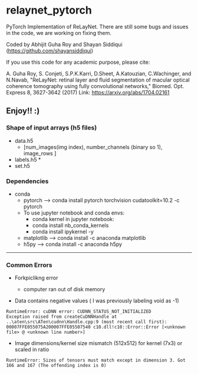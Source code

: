 # relaynet_pytorch

PyTorch Implementation of ReLayNet. There are still some bugs and issues in the code, we are working on fixing them.

Coded by Abhijit Guha Roy and Shayan Siddiqui (https://github.com/shayansiddiqui)

If you use this code for any academic purpose, please cite:

A. Guha Roy, S. Conjeti, S.P.K.Karri, D.Sheet, A.Katouzian, C.Wachinger, and N.Navab, "ReLayNet: retinal layer and fluid segmentation of macular optical coherence tomography using fully convolutional networks," Biomed. Opt. Express 8, 3627-3642 (2017) 
Link: https://arxiv.org/abs/1704.02161

Enjoy!! :)
---


### Shape of input arrays (h5 files)
* data.h5
  * [num_images(img index), number_channels (binary so 1), image_rows ]
* labels.h5
  * 
* set.h5

### Dependencies
* conda
  * pytorch --> conda install pytorch torchvision cudatoolkit=10.2 -c pytorch
  * To use jupyter notebook and conda envs:
    * conda kernel in jupyter notebook:
    * conda install nb_conda_kernels
    * conda install ipykernel -y
  * matplotlib --> conda install -c anaconda matplotlib
  * h5py --> conda install -c anaconda h5py

---
### Common Errors
* Forkpiclikng error
  * computer ran out of disk memory 
  
* Data contains negative values ( I was previously labeling void as -1)
```
RuntimeError: cuDNN error: CUDNN_STATUS_NOT_INITIALIZED
Exception raised from createCuDNNHandle at ..\aten\src\ATen\cudnn\Handle.cpp:9 (most recent call first):
00007FFE055075A200007FFE05507540 c10.dll!c10::Error::Error [<unknown file> @ <unknown line number>]
```

* Image dimensions/kernel size mismatch (512x512) for kernel (7x3) or scaled in ratio
```
RuntimeError: Sizes of tensors must match except in dimension 3. Got 166 and 167 (The offending index is 0) 
```
